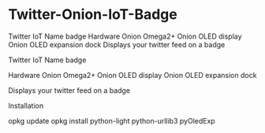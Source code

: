 # Twitter-Onion-IoT-Badge
Twitter IoT Name badge   Hardware Onion Omega2+ Onion OLED display Onion OLED expansion dock  Displays your twitter feed on a badge


Twitter IoT Name badge 

Hardware
Onion Omega2+
Onion OLED display
Onion OLED expansion dock

Displays your twitter feed on a badge

Installation

opkg update
opkg install python-light python-urllib3 pyOledExp
